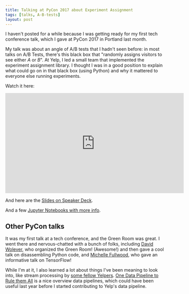 ```yaml
---
title: Talking at PyCon 2017 about Experiment Assignment
tags: [talks, A-B-tests]
layout: post
---
```


I haven't posted for a while because I was getting ready for my first
tech conference talk, which I gave at PyCon 2017 in Portland last
month.

My talk was about an angle of A/B tests that I hadn't seen before: in
most talks on A/B Tests, there's this black box that "randomly assigns
visitors to see either _A_ or _B_". At Yelp, I led a small team that
implemented the experiment assignment library. I thought I was in a
good position to explain what could go on in that black box (using
Python) and why it mattered to everyone else running experiments.

Watch it here:

<iframe width="560" height="315" src="https://www.youtube.com/embed/B5DqPOfQxGo" frameborder="0" allowfullscreen></iframe>

And here are the [Slides on Speaker Deck](https://speakerdeck.com/pycon2017/jessica-stringham-experiment-assignment-on-the-web">).

And a few [Jupyter Notebooks with more info](https://github.com/jessstringham/talks/blob/master/pycon2017-experiment-assignment-on-the-web/0.Introduction.ipynb).

## Other PyCon talks

It was my first talk at a tech conference, and the Green Room was
great. I went there and nervous-chatted with a bunch of folks,
including
[David Wolever](https://www.youtube.com/watch?v=s5_5XmmwMx8), who
organized the Green Room! (Awesome!) and then gave a cool talk on
disassembling Python code, and
[Michelle Fullwood](https://www.youtube.com/watch?v=5e0TbyCkbCY), who
gave an informative talk on TensorFlow!


While I'm at it, I also learned a lot about things I've been meaning
to look into, like stream processing by
[some fellow Yelpers](https://www.youtube.com/watch?v=CHCC2ITcMfk). [One Data Pipeline to Rule them All](https://www.youtube.com/watch?v=N6riK1Xtyng)
is a nice overview data pipelines, which could have been useful last
year before I started contributing to Yelp's data pipeline.


